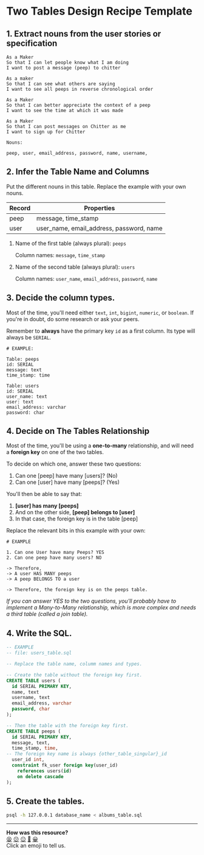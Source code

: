 # Two Tables Design Recipe Template


## 1. Extract nouns from the user stories or specification

```
As a Maker
So that I can let people know what I am doing  
I want to post a message (peep) to chitter

As a maker
So that I can see what others are saying  
I want to see all peeps in reverse chronological order

As a Maker
So that I can better appreciate the context of a peep
I want to see the time at which it was made

As a Maker
So that I can post messages on Chitter as me
I want to sign up for Chitter
```

```
Nouns:

peep, user, email_address, password, name, username, 
```

## 2. Infer the Table Name and Columns

Put the different nouns in this table. Replace the example with your own nouns.

| Record                | Properties          |
| --------------------- | ------------------  |
| peep          | message, time_stamp
| user          | user_name, email_address, password, name 

1. Name of the first table (always plural): `peeps` 

    Column names: `message`, `time_stamp`

2. Name of the second table (always plural): `users` 

    Column names: `user_name`, `email_address`, `password`, `name` 

## 3. Decide the column types.


Most of the time, you'll need either `text`, `int`, `bigint`, `numeric`, or `boolean`. If you're in doubt, do some research or ask your peers.

Remember to **always** have the primary key `id` as a first column. Its type will always be `SERIAL`.

```
# EXAMPLE:

Table: peeps
id: SERIAL
message: text
time_stamp: time

Table: users
id: SERIAL
user_name: text
user: text 
email_address: varchar 
password: char
```

## 4. Decide on The Tables Relationship

Most of the time, you'll be using a **one-to-many** relationship, and will need a **foreign key** on one of the two tables.

To decide on which one, answer these two questions:

1. Can one [peep] have many [users]? (No)
2. Can one [user] have many [peeps]? (Yes)

You'll then be able to say that:

1. **[user] has many [peeps]**
2. And on the other side, **[peep] belongs to [user]**
3. In that case, the foreign key is in the table [peep]

Replace the relevant bits in this example with your own:

```
# EXAMPLE

1. Can one User have many Peeps? YES
2. Can one peep have many users? NO

-> Therefore,
-> A user HAS MANY peeps
-> A peep BELONGS TO a user

-> Therefore, the foreign key is on the peeps table.
```

*If you can answer YES to the two questions, you'll probably have to implement a Many-to-Many relationship, which is more complex and needs a third table (called a join table).*

## 4. Write the SQL.

```sql
-- EXAMPLE
-- file: users_table.sql

-- Replace the table name, columm names and types.

-- Create the table without the foreign key first.
CREATE TABLE users (
  id SERIAL PRIMARY KEY,
  name, text
  username, text
  email_address, varchar 
  password, char
);

-- Then the table with the foreign key first.
CREATE TABLE peeps (
  id SERIAL PRIMARY KEY,
  message, text,
  time_stamp, time,
-- The foreign key name is always {other_table_singular}_id
  user_id int,
  constraint fk_user foreign key(user_id)
    references users(id)
    on delete cascade
);

```

## 5. Create the tables.

```bash
psql -h 127.0.0.1 database_name < albums_table.sql
```

<!-- BEGIN GENERATED SECTION DO NOT EDIT -->

---

**How was this resource?**  
[😫](https://airtable.com/shrUJ3t7KLMqVRFKR?prefill_Repository=makersacademy%2Fdatabases&prefill_File=resources%2Ftwo_table_design_recipe_template.md&prefill_Sentiment=😫) [😕](https://airtable.com/shrUJ3t7KLMqVRFKR?prefill_Repository=makersacademy%2Fdatabases&prefill_File=resources%2Ftwo_table_design_recipe_template.md&prefill_Sentiment=😕) [😐](https://airtable.com/shrUJ3t7KLMqVRFKR?prefill_Repository=makersacademy%2Fdatabases&prefill_File=resources%2Ftwo_table_design_recipe_template.md&prefill_Sentiment=😐) [🙂](https://airtable.com/shrUJ3t7KLMqVRFKR?prefill_Repository=makersacademy%2Fdatabases&prefill_File=resources%2Ftwo_table_design_recipe_template.md&prefill_Sentiment=🙂) [😀](https://airtable.com/shrUJ3t7KLMqVRFKR?prefill_Repository=makersacademy%2Fdatabases&prefill_File=resources%2Ftwo_table_design_recipe_template.md&prefill_Sentiment=😀)  
Click an emoji to tell us.

<!-- END GENERATED SECTION DO NOT EDIT -->